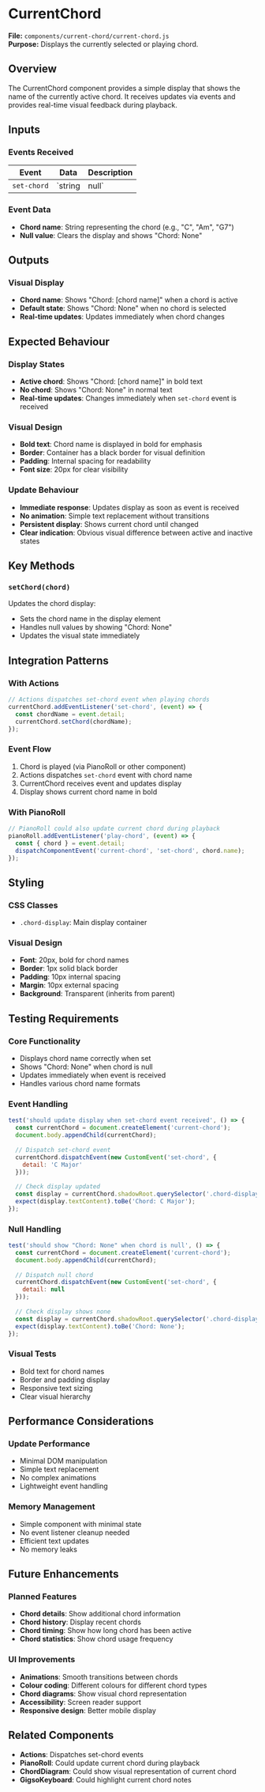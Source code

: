 # CurrentChord

**File:** `components/current-chord/current-chord.js`  
**Purpose:** Displays the currently selected or playing chord.

## Overview
The CurrentChord component provides a simple display that shows the name of the currently active chord. It receives updates via events and provides real-time visual feedback during playback.

## Inputs

### Events Received
| Event | Data | Description |
|-------|------|-------------|
| `set-chord` | `string|null` | Sets the chord name to display |

### Event Data
- **Chord name**: String representing the chord (e.g., "C", "Am", "G7")
- **Null value**: Clears the display and shows "Chord: None"

## Outputs

### Visual Display
- **Chord name**: Shows "Chord: [chord name]" when a chord is active
- **Default state**: Shows "Chord: None" when no chord is selected
- **Real-time updates**: Updates immediately when chord changes

## Expected Behaviour

### Display States
- **Active chord**: Shows "Chord: [chord name]" in bold text
- **No chord**: Shows "Chord: None" in normal text
- **Real-time updates**: Changes immediately when `set-chord` event is received

### Visual Design
- **Bold text**: Chord name is displayed in bold for emphasis
- **Border**: Container has a black border for visual definition
- **Padding**: Internal spacing for readability
- **Font size**: 20px for clear visibility

### Update Behaviour
- **Immediate response**: Updates display as soon as event is received
- **No animation**: Simple text replacement without transitions
- **Persistent display**: Shows current chord until changed
- **Clear indication**: Obvious visual difference between active and inactive states

## Key Methods

### `setChord(chord)`
Updates the chord display:
- Sets the chord name in the display element
- Handles null values by showing "Chord: None"
- Updates the visual state immediately

## Integration Patterns

### With Actions
```javascript
// Actions dispatches set-chord event when playing chords
currentChord.addEventListener('set-chord', (event) => {
  const chordName = event.detail;
  currentChord.setChord(chordName);
});
```

### Event Flow
1. Chord is played (via PianoRoll or other component)
2. Actions dispatches `set-chord` event with chord name
3. CurrentChord receives event and updates display
4. Display shows current chord name in bold

### With PianoRoll
```javascript
// PianoRoll could also update current chord during playback
pianoRoll.addEventListener('play-chord', (event) => {
  const { chord } = event.detail;
  dispatchComponentEvent('current-chord', 'set-chord', chord.name);
});
```

## Styling

### CSS Classes
- `.chord-display`: Main display container

### Visual Design
- **Font**: 20px, bold for chord names
- **Border**: 1px solid black border
- **Padding**: 10px internal spacing
- **Margin**: 10px external spacing
- **Background**: Transparent (inherits from parent)

## Testing Requirements

### Core Functionality
- Displays chord name correctly when set
- Shows "Chord: None" when chord is null
- Updates immediately when event is received
- Handles various chord name formats

### Event Handling
```javascript
test('should update display when set-chord event received', () => {
  const currentChord = document.createElement('current-chord');
  document.body.appendChild(currentChord);
  
  // Dispatch set-chord event
  currentChord.dispatchEvent(new CustomEvent('set-chord', {
    detail: 'C Major'
  }));
  
  // Check display updated
  const display = currentChord.shadowRoot.querySelector('.chord-display');
  expect(display.textContent).toBe('Chord: C Major');
});
```

### Null Handling
```javascript
test('should show "Chord: None" when chord is null', () => {
  const currentChord = document.createElement('current-chord');
  document.body.appendChild(currentChord);
  
  // Dispatch null chord
  currentChord.dispatchEvent(new CustomEvent('set-chord', {
    detail: null
  }));
  
  // Check display shows none
  const display = currentChord.shadowRoot.querySelector('.chord-display');
  expect(display.textContent).toBe('Chord: None');
});
```

### Visual Tests
- Bold text for chord names
- Border and padding display
- Responsive text sizing
- Clear visual hierarchy

## Performance Considerations

### Update Performance
- Minimal DOM manipulation
- Simple text replacement
- No complex animations
- Lightweight event handling

### Memory Management
- Simple component with minimal state
- No event listener cleanup needed
- Efficient text updates
- No memory leaks

## Future Enhancements

### Planned Features
- **Chord details**: Show additional chord information
- **Chord history**: Display recent chords
- **Chord timing**: Show how long chord has been active
- **Chord statistics**: Show chord usage frequency

### UI Improvements
- **Animations**: Smooth transitions between chords
- **Colour coding**: Different colours for different chord types
- **Chord diagrams**: Show visual chord representation
- **Accessibility**: Screen reader support
- **Responsive design**: Better mobile display

## Related Components
- **Actions**: Dispatches set-chord events
- **PianoRoll**: Could update current chord during playback
- **ChordDiagram**: Could show visual representation of current chord
- **GigsoKeyboard**: Could highlight current chord notes 